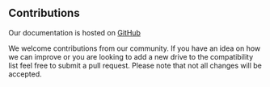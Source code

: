 ## Contributions

Our documentation is hosted on [GitHub](https://github.com/PineberryPi/docs)

We welcome contributions from our community. If you have an idea on how we can improve or you are looking to add a new drive to the compatibility list feel free to submit a pull request. Please note that not all changes will be accepted.
